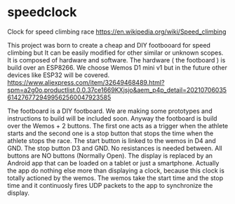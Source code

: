 # speedclock
Clock for speed climbing race https://en.wikipedia.org/wiki/Speed_climbing

This project was born to create a cheap and DIY footbooard for speed climbing but It can be easily modified for other similar or unknown scopes. It is composed of hardware and software. The hardware ( the footboard ) is build over an ESP8266.
We choose Wemos D1 mini v1 but in the future other devices like ESP32 will be covered.
https://www.aliexpress.com/item/32649468489.html?spm=a2g0o.productlist.0.0.37ce1669KXjsjo&aem_p4p_detail=202107060356142767729499562560047923585

The footboard is a DIY footboard. We are making some prototypes and instructions to build will be included soon.
Anyway the footboard is build over the Wemos + 2 buttons. The first one acts as a trigger when the athlete starts and the second one is a stop button that stops the time when the athlete stops the race. The start button is linked to the wemos in D4 and GND. The stop button D3 and GND. No resistances is needed between. All buttons are NO buttons (Normally Open). The display is replaced by an Android app that can be loaded on a tablet or just a smartphone. Actually the app do nothing else more than displaying a clock, because this clock is totally actioned by the wemos. The wemos take the start time and the stop time and it continuosly fires UDP packets to the app to synchronize the display.
